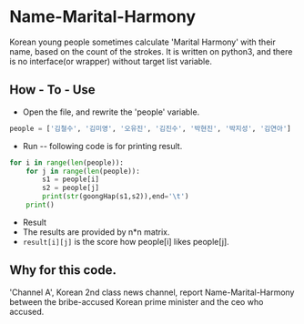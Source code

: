 # Name-Marital-Harmony
Korean young people sometimes calculate 'Marital Harmony' with their name, based on the count of the strokes.
It is written on python3, and there is no interface(or wrapper) without target list variable.


## How - To - Use

* Open the file, and rewrite the 'people' variable.
``` python
people = ['김철수', '김미영', '오유진', '김진수', '박현진', '박지성', '김연아']
```


* Run
-- following code is for printing result.
``` python
for i in range(len(people)):
    for j in range(len(people)):
        s1 = people[i]
        s2 = people[j]
        print(str(goongHap(s1,s2)),end='\t')
    print()
```



* Result
 * The results are provided by n*n matrix.
 * `result[i][j]` is the score how people[i] likes people[j]. 



## Why for this code.

'Channel A', Korean 2nd class news channel, report Name-Marital-Harmony between the bribe-accused Korean prime minister and the ceo who accused. 




  
